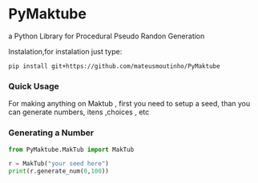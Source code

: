 # PyMaktube
a Python Library for Procedural Pseudo Randon Generation

Instalation,for instalation just type:

```shel 
pip install git+https://github.com/mateusmoutinho/PyMaktube

```

### Quick Usage 
For making anything on Maktub , first you need to setup a seed, than you can generate
numbers, itens ,choices , etc

### Generating a Number
```py
from PyMaktube.MakTub import MakTub

r = MakTub("your seed here")
print(r.generate_num(0,100))

```


